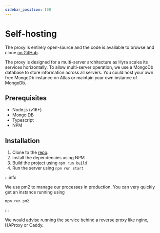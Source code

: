 ```yaml
---
sidebar_position: 100
---
```


# Self-hosting
The proxy is entirely open-source and the code is available to browse and clone [on GitHub](https://github.com/hyra-io/Discord-Webhook-Proxy).

The proxy is designed for a multi-server architecture as Hyra scales its services horizontally. To allow multi-server operation, we use a MongoDb database to store information across all servers. You could host your own free MongoDb instance on Atlas or maintain your own instance of MongoDb.

## Prerequisites
- Node.js (v16+)
- Mongo DB
- Typescript
- NPM

## Installation
1. Clone to the [repo](https://github.com/hyra-io/Discord-Webhook-Proxy).
2. Install the dependencies using NPM
3. Build the project using `npm run build`
4. Run the server using `npm run start`

:::info

We use pm2 to manage our processes in production. You can very quickly get an instance running using

```sh
npm run pm2
```

:::

We would advise running the service behind a reverse proxy like nginx, HAProxy or Caddy.